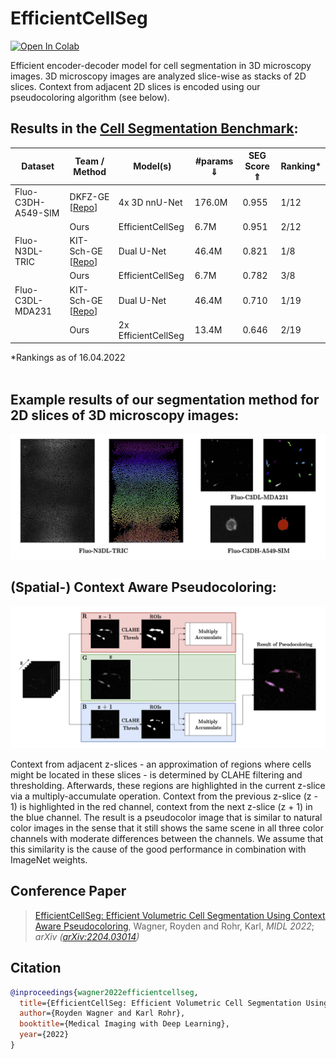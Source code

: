 # EfficientCellSeg
[![Open In Colab](https://colab.research.google.com/assets/colab-badge.svg)](https://colab.research.google.com/drive/19abichcVaeAlbbojcaLUh5c_rCu8pYIL?usp=sharing)

Efficient encoder-decoder model for cell segmentation in 3D microscopy images. 
3D microscopy images are analyzed slice-wise as stacks of 2D slices.
Context from adjacent 2D slices is encoded using our pseudocoloring algorithm (see below). 
  
## Results in the [Cell Segmentation Benchmark](http://celltrackingchallenge.net/latest-csb-results):
<table>
  <thead>
    <tr>
      <th>Dataset</th>
      <th>Team / Method</th>
      <th>Model(s)</th>
      <th>#params &dArr;</th>
      <th>SEG Score &uArr;</th>
      <th>Ranking*</th>
    </tr>
  </thead>
  <tr>
    <td>Fluo-C3DH-A549-SIM</td>
    <td>DKFZ-GE [<a href=https://github.com/MIC-DKFZ/nnUNet>Repo<a/>]</td> 
    <td>4x 3D nnU-Net</td>
    <td>176.0M</td>
    <td>0.955</td>
    <td>1/12</td>
  </tr>
  <tr>
    <td></td>
    <td>Ours</td> 
    <td>EfficientCellSeg</td>
    <td>6.7M</td>
    <td>0.951</td>
    <td>2/12</td>
  </tr>
  <tr>
    <td>Fluo-N3DL-TRIC</td>
    <td>KIT-Sch-GE [<a href=https://git.scc.kit.edu/KIT-Sch-GE/2021_segmentation>Repo<a/>]</td> 
    <td>Dual U-Net</td>
    <td>46.4M</td>
    <td>0.821</td>
    <td>1/8</td>
  </tr>
  <tr>
    <td></td>
    <td>Ours</td> 
    <td>EfficientCellSeg</td>
    <td>6.7M</td>
    <td>0.782</td>
    <td>3/8</td>
  </tr>
  <tr>
    <td>Fluo-C3DL-MDA231</td>
    <td>KIT-Sch-GE [<a href=https://git.scc.kit.edu/KIT-Sch-GE/2021_segmentation>Repo<a/>]</td> 
    <td>Dual U-Net</td>
    <td>46.4M</td>
    <td>0.710</td>
    <td>1/19</td>
  </tr>
  <tr>
    <td></td>
    <td>Ours</td> 
    <td>2x EfficientCellSeg</td>
    <td>13.4M</td>
    <td>0.646</td>
    <td>2/19</td>
  </tr>
</table>
*Rankings as of 16.04.2022
<br></br>

## Example results of our segmentation method for 2D slices of 3D microscopy images:
![Example results](assets/example_2Dslices.png?raw=true "Example Results")

## (Spatial-) Context Aware Pseudocoloring:
![Context Aware Pseudocoloring](assets/context_aware_pcolor.png?raw=true "Context Aware Pseudocoloring")

Context from adjacent z-slices - an approximation of regions where cells might be located in these slices - is determined by CLAHE filtering and thresholding.
Afterwards, these regions are highlighted in the current z-slice via a multiply-accumulate operation.
Context from the previous z-slice (z - 1) is highlighted in the red channel, context from the next z-slice (z + 1) in the blue channel.
The result is a pseudocolor image that is similar to natural color images in the sense that it still shows the same scene in all three color channels with moderate differences between the channels. 
We assume that this similarity is the cause of the good performance in combination with ImageNet weights.

## Conference Paper
> [EfficientCellSeg: Efficient Volumetric Cell Segmentation Using Context Aware Pseudocoloring](https://openreview.net/forum?id=KnJsGdhx1kH),
> Wagner, Royden and Rohr, Karl,
> *MIDL 2022*; *arXiv ([arXiv:2204.03014](https://arxiv.org/abs/2204.03014))*

## Citation
```bibtex
@inproceedings{wagner2022efficientcellseg,
  title={EfficientCellSeg: Efficient Volumetric Cell Segmentation Using Context Aware Pseudocoloring},
  author={Royden Wagner and Karl Rohr},
  booktitle={Medical Imaging with Deep Learning},
  year={2022}
}
```
